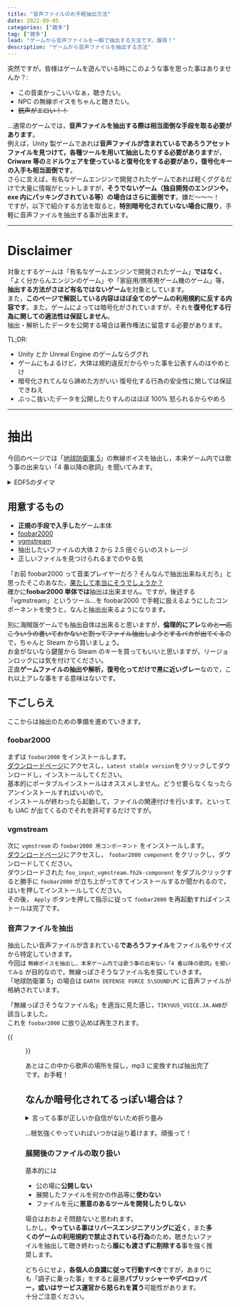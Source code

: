 ```yaml
---
title: "音声ファイルのお手軽抽出方法"
date: 2022-09-05
categories: ["雑多"]
tag: ["雑多"]
lead: "ゲームから音声ファイルを一瞬で抽出する方法です。誰得？"
description: "ゲームから音声ファイルを抽出する方法"
---
```


突然ですが，皆様はゲームを遊んでいる時にこのような事を思った事はありませんか？:

- この音楽かっこいいなぁ，聴きたい。
- NPC の無線ボイスをちゃんと聴きたい。
- ~~銃声がエロい！！~~

...通常のゲームでは，**音声ファイルを抽出する際は相当面倒な手段を取る必要があります**。  
例えば，Unity 製ゲームであれば**音声ファイルが含まれているであろうアセットファイルを見つけて，各種ツールを用いて抽出したりする必要があります**が，**Criware 等のミドルウェアを使っていると復号化をする必要があり，復号化キーの入手も相当面倒です**。  
さらに言えば，有名なゲームエンジンで開発されたゲームであれば軽くググるだけで大量に情報がヒットしますが，**そうでないゲーム（独自開発のエンジンや，exe 内にパッキングされている等）の場合はさらに面倒です**。嫌だ～～～！  
ですが，以下で紹介する方法を取ると，**特別暗号化されていない場合に限り**，手軽に音声ファイルを抽出する事が出来ます。

---

# Disclaimer

対象とするゲームは「有名なゲームエンジンで開発されたゲーム」**ではなく**，「よく分からんエンジンのゲーム」や「家庭用/携帯用ゲーム機のゲーム」等，**抽出する方法がさほど有名ではないゲーム**を対象としています。  
また，**このページで解説している内容はほぼ全てのゲームの利用規約に反する内容です**。また，ゲームによっては暗号化がされていますが，それを**復号化する行為に関しての適法性は保証しません**。  
抽出・解析したデータを公開する場合は著作権法に留意する必要があります。

TL;DR:

- Unity とか Unreal Engine のゲームならググれ
- ゲームにもよるけど，大体は規約違反だからやった事を公表すんのはやめとけ
- 暗号化されてんなら諦めた方がいい 復号化する行為の安全性に関しては保証できねえ
- ぶっこ抜いたデータを公開したりすんのはほぼ 100% 怒られるからやめろ

---

# 抽出

今回のページでは「[地球防衛軍 5](https://store.steampowered.com/app/1007040)」の無線ボイスを抽出し，本来ゲーム内では歌う事の出来ない「4 番以降の歌詞」を聞いてみます。

<details> <summary>EDF5のダイマ</summary>
地球防衛軍シリーズはゲームの仕様上PS4版だと重たくて仕方ないので，ゲーミングPCを持っている方ならSteamでPC版買った方が100倍良いです。

PC/PS4 間のクロスプレイは出来ませんが，キーボード/マウスでの直感的な操作と，全世界マッチメイクが出来，さらに (4.1 の頃でも出来ましたが) Cheat Engine や Trainer を使ったチートプレイも可能です。設計甘いせいでミッション進行止まったりする事あるからオンラインでは絶対チート使うなよ。

この前地球防衛軍 6 がリリースされましたが，Steam ではまだリリースされていないため，ストーリーの予習 + 操作に慣れるという面で Steam 版地球防衛軍 5 を購入して遊んでみる事をオススメします。</details>

## 用意するもの

- **正規の手段で入手した**ゲーム本体
- [foobar2000](https://www.foobar2000.org/)
- [vgmstream](https://vgmstream.org/)
- 抽出したいファイルの大体 2 から 2.5 倍ぐらいのストレージ
- 正しいファイルを見つけられるまでのやる気

「お前 foobar2000 って音楽プレイヤーだろ？そんなんで抽出出来ねえだろ」と思ったそこのあなた，[果たして本当にそうでしょうか？](https://vgmstream.org/)  
確かに**foobar2000 単体では**抽出は出来ません。ですが，後述する「vgmstream」というツール...を foobar2000 で手軽に扱えるようにしたコンポーネントを使うと，なんと抽出出来るようになります。

別に海賊版ゲームでも抽出自体は出来ると思いますが，**倫理的にアレ**な~~のと一応こういうの書いておかないと割ってファイル抽出しようとするバカが出てくる~~ので，ちゃんと Steam から買いましょう。  
お金がないなら鍵屋から Steam のキーを買ってもいいと思いますが，リージョンロックには気を付けてください。  
正直**ゲームファイルの抽出や解析，復号化ってだけで黒に近いグレー**なので，これ以上アレな事をする意味はないです。

## 下ごしらえ

ここからは抽出のための準備を進めていきます。

### foobar2000

まずは `foobar2000` をインストールします。  
[ダウンロードページ](https://www.foobar2000.org/download/)にアクセスし，`Latest stable version`をクリックしてダウンロードし，インストールしてください。  
基本的にポータブルインストールはオススメしません。どうせ要らなくなったらアンインストールすればいいので。  
インストールが終わったら起動して，ファイルの関連付けを行います。といっても UAC が出てくるのでそれを許可するだけですが。

### vgmstream

次に `vgmstream` の `foobar2000 用コンポーネント` をインストールします。  
[ダウンロードページ](https://dl.vgmstream.org/)にアクセスし， `foobar2000 component` をクリックし，ダウンロードしてください。  
ダウンロードされた `foo_input_vgmstream.fb2k-component` をダブルクリックすると勝手に `foobar2000` が立ち上がってきてインストールするか聞かれるので，はいを押してインストールしてください。  
その後， `Apply` ボタンを押して指示に従って `foobar2000` を再起動すればインストールは完了です。

### 音声ファイルを抽出

抽出したい音声ファイルが含まれている**であろうファイル**をファイル名やサイズから特定していきます。  
今回は `無線ボイスを抽出し，本来ゲーム内では歌う事の出来ない「4 番以降の歌詞」を聞いてみる` が目的なので，無線っぽさそうなファイル名を探していきます。  
「地球防衛軍 5」の場合は `EARTH DEFENSE FORCE 5\SOUND\PC` に音声ファイルが格納されています。

「無線っぽさそうなファイル名」を適当に見た感じ，`TIKYUU5_VOICE.JA.AWB`が該当しました。  
これを `foobar2000` に放り込めば再生されます。

{{<figure src="./images/1.png" width=100% title="ファイル名は念のためモザイク。">}}

あとはこの中から歌声の場所を探し，mp3 に変換すれば抽出完了です。お手軽！

## なんか暗号化されてるっぽい場合は？

<details> <summary>言ってる事が正しいか自信がないため折り畳み</summary>
ゲームの音声ファイルを抽出しようとした際，音声ファイルが暗号化されている事があります。  
音声ファイルの実体は `HCA` ですが，それの解凍や再生に必要な鍵を `HCA鍵` と呼称します。  
この HCA 鍵は有名なゲーム，アプリであれば誰かが見つけた鍵が出回っている事が多いですが，マイナーなゲームやリリースされて間もない場合は自分で見つける必要があります。

Unity 製ゲームであれば，例えば Mod 等の手段で使用されているライブラリを改変し，[プロセス間の通信内容を吐き出させ，鍵を特定するといった手法](https://blog.mottomo.moe/categories/Tech/RE/en/2017-06-30-MLTD-HCA-Key-Extraction/) (リンク先は apk に含まれるライブラリの一部を改変するもの) や，  
特定のバイナリファイル（多くの場合は `level0` ）に HCA 鍵が含まれている事が多く，解析専用のツールを用いて根気強く調べ続ければそれらの鍵を見つける事が可能な場合があります。</details>

...根気強くやっていればいつかは辿り着けます。頑張って！

### 展開後のファイルの取り扱い

基本的には

- 公の場に**公開しない**
- 展開したファイルを何かの作品等に**使わない**
- ファイルを元に**悪意のあるツールを開発したりしない**

場合はおおよそ問題ないと思われます。  
しかし，**やっている事はリバースエンジニアリングに近く**，また**多くのゲームの利用規約で禁止されている行為**のため，聴きたいファイルを抽出して聴き終わったら**誰にも渡さずに削除する**事を強く推奨します。

どちらにせよ，**各個人の良識に従って行動すべき**ですが，あまりにも「調子に乗った事」をすると最悪**パブリッシャーやデベロッパー，或いはサービス運営から怒られを貰う**可能性があります。  
十分ご注意ください。
